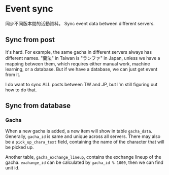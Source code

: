 # Event sync

同步不同版本間的活動資料。
Sync event data between different servers.

## Sync from post

It's hard. For example, the same gacha in different servers always has different names.
"蘭法" in Taiwan is "ランファ" in Japan, unless we have a mapping between them, which requires either manual work, machine learning, or a database. But if we have a database, we can just get event from it.

I do want to sync ALL posts between TW and JP, but I'm still figuring out how to do that.

## Sync from database

### Gacha

When a new gacha is added, a new item will show in table `gacha_data`.
Generally, `gacha_id` is same and unique across all servers. There may also be a `pick_up_chara_text` field, containing the name of the character that will be picked up.

Another table, `gacha_exchange_lineup`, contains the exchange lineup of the gacha.
`exahange_id` can be calculated by `gacha_id % 1000`, then we can find unit id.
